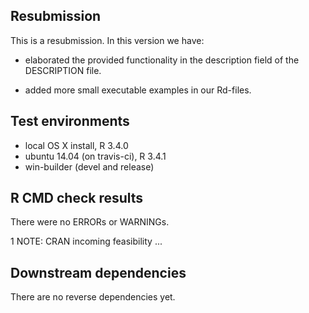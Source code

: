 ## Resubmission
This is a resubmission. In this version we have:

* elaborated the provided functionality in the description field of the DESCRIPTION file.

* added more small executable examples in our Rd-files.


## Test environments
* local OS X install, R 3.4.0
* ubuntu 14.04 (on travis-ci), R 3.4.1
* win-builder (devel and release)

## R CMD check results
There were no ERRORs or WARNINGs.

1 NOTE: CRAN incoming feasibility ... 

## Downstream dependencies
There are no reverse dependencies yet.
